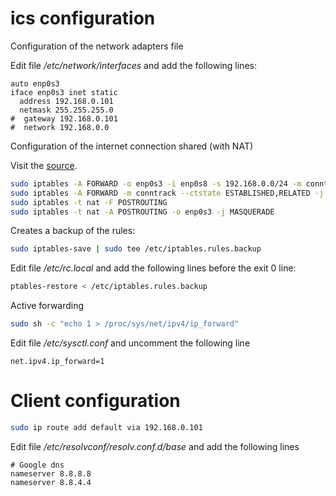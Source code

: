 # ics configuration

Configuration of the network adapters file


Edit file */etc/network/interfaces* and add the following lines:

```
auto enp0s3
iface enp0s3 inet static
  address 192.168.0.101
  netmask 255.255.255.0
#  gateway 192.168.0.101
#  network 192.168.0.0
```


Configuration of the internet connection shared (with NAT)

Visit the [source](https://help.ubuntu.com/community/Internet/ConnectionSharing#Ubuntu_Internet_Gateway_Method_.28iptables.29).

```bash
sudo iptables -A FORWARD -o enp0s3 -i enp0s8 -s 192.168.0.0/24 -m conntrack --ctstate NEW -j ACCEPT
sudo iptables -A FORWARD -m conntrack --ctstate ESTABLISHED,RELATED -j ACCEPT
sudo iptables -t nat -F POSTROUTING
sudo iptables -t nat -A POSTROUTING -o enp0s3 -j MASQUERADE
```

Creates a backup of the rules: 

```bash
sudo iptables-save | sudo tee /etc/iptables.rules.backup
````

Edit file */etc/rc.local* and add the following lines before the exit 0 line:
```bash
ptables-restore < /etc/iptables.rules.backup
```

Active forwarding 
```bash
sudo sh -c "echo 1 > /proc/sys/net/ipv4/ip_forward"
```

Edit file */etc/sysctl.conf* and uncomment the following line
```
net.ipv4.ip_forward=1
```


# Client configuration

```bash
sudo ip route add default via 192.168.0.101
```

Edit file */etc/resolvconf/resolv.conf.d/base* and add the following lines

```
# Google dns
nameserver 8.8.8.8
nameserver 8.8.4.4
```














